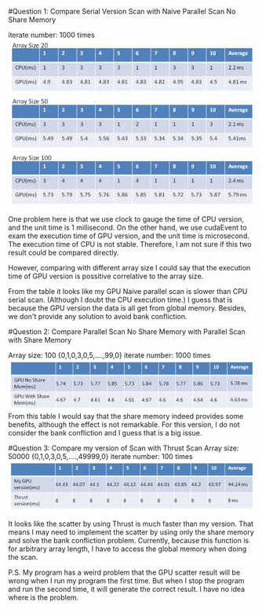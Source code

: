 #Question 1: 
Compare Serial Version Scan with Naive Parallel Scan No Share Memory

iterate number: 1000 times
![ResultImage](compare1a.jpg)
![ResultImage](compare1b.jpg)
![ResultImage](compare1c.jpg)

One problem here is that we use clock to gauge the time of CPU version, and the 
unit time is 1 millisecond.
On the other hand, we use cudaEvent to exam the execution time of GPU version, and the
unit time is microsecond.
The execution time of CPU is not stable.
Therefore, I am not sure if this two result could be compared directly. 

However, comparing with different array size I could say that the execution time of GPU version
is possitive correlative to the array size.  

From the table it looks like my GPU Naive parallel scan is slower than CPU serial scan.
(Although I doubt the CPU execution time.)
I guess that is because the GPU version the data is all get from global memory.
Besides, we don't provide any solution to avoid bank confliction.



#Question 2:
Compare Parallel Scan No Share Memory with Parallel Scan with Share Memory

Array size: 100 {0,1,0,3,0,5,....,99,0}
iterate number: 1000 times
![ResultImage](compare2.jpg)
From this table I would say that the share memory indeed provides some benefits,
although the effect is not remarkable.
For this version, I do not consider the bank confliction and I guess that is a big 
issue.


#Question 3:
Compare my version of Scan with Thrust Scan
Array size: 50000 {0,1,0,3,0,5,....,49999,0}
iterate number: 100 times
![ResultImage](compare3.jpg)

It looks like the scatter by using Thrust is much faster than my version.
That means I may need to implement the scatter by using only the share memory
and solve the bank confliction problem. Currently, because this function is for 
arbitrary array length, I have to access the global memory when doing the scan.

P.S. My program has a weird problem that the GPU scatter result will be wrong when I run my program the first time.
But when I stop the program and run the second time, it will generate the correct result.
I have no idea where is the problem.